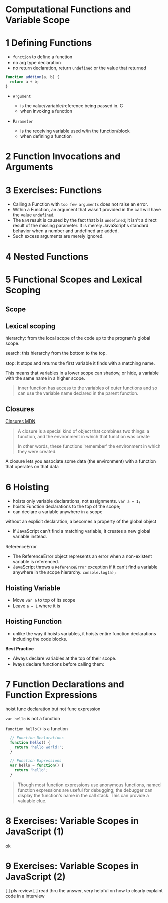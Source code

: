 Computational Functions and Variable Scope
===========================================

# 1	Defining Functions

- `function` to define a function
- no arg type declaration
- no return declaration, return `undefined` or the value that returned 

```js
function addtion(a, b) {
  return a + b;
}
```

- `Argument` 
  - is the value/variable/reference being passed in. C
  - when invoking a function

- `Parameter` 
  - is the receiving variable used w/in the function/block
  - when defining a function

# 2	Function Invocations and Arguments
# 3	Exercises: Functions

- Calling a Function with `too few arguments` does not raise an error.
- Within a Function, an argument that wasn't provided in the call will have the value `undefined`.
- The `NaN` result is caused by the fact that b is `undefined`; it isn't a direct result of the missing parameter. It is merely JavaScript's standard behavior when a number and undefined are added.
- Such excess arguments are merely ignored.


# 4	Nested Functions
# 5	Functional Scopes and Lexical Scoping

## Scope 

## Lexical scoping

hierarchy: from the local scope of the code up to the program's global scope.

search: this hierarchy from the bottom to the top. 

stop: It stops and returns the first variable it finds with a matching name. 

This means that variables in a lower scope can shadow, or hide, a variable with the same name in a higher scope.


> inner function has access to the variables of outer functions and so can use the variable name declared in the parent function.

## Closures

[Closures MDN](https://developer.mozilla.org/en-US/docs/Web/JavaScript/Closures)

> A closure is a special kind of object that combines two things: a function, and the environment in which that function was create
>
>In other words, these functions 'remember' the environment in which they were created.

A closure lets you associate some data (the environment) with a function that operates on that data


# 6	Hoisting 

- hoists only variable declarations, not assignments. `var a = 1;` 
- hoists Function declarations to the top of the scope; 
- can declare a variable anywhere in a scope

without an explicit declaration, a becomes a property of the global object
- If JavaScript can't find a matching variable, it creates a new global variable instead. 

ReferenceError
- The ReferenceError object represents an error when a non-existent variable is referenced.
- JavaScript throws a `ReferenceError` exception if it can't find a variable anywhere in the scope hierarchy. `console.log(a);`

## Hoisting Variable
- Move `var a` to top of its scope
- Leave `a = 1` where it is

## Hoisting Function
- unlike the way it hoists variables, it hoists entire function declarations including the code blocks.

**Best Practice**

- Always declare variables at the top of their scope.
- lways declare functions before calling them:


# 7	Function Declarations and Function Expressions

hoist func declaration but not func expression

`var hello` is not a function

`function hello()` is a function

```js
  // Function Declarations
  function hello() {
    return 'hello world!';
  }

  // Function Expressions
  var hello = function() {
    return 'hello';
  }
```

>Though most function expressions use anonymous functions, named function expressions are useful for debugging; the debugger can display the function's name in the call stack. This can provide a valuable clue.

# 8	Exercises: Variable Scopes in JavaScript (1) 
ok

# 9	Exercises: Variable Scopes in JavaScript (2) 
[ ] pls review
[ ] read thru the answer, very helpful on how to clearly explaint code in a interview
